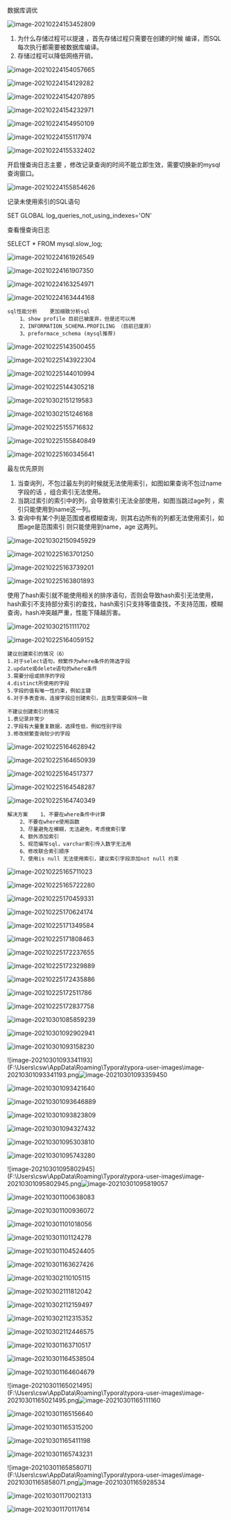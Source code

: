 数据库调优 

![image-20210224153452809](https://github.com/xiao7401/image/blob/4b649150b8598141b5d4527cbb96a2d1a8fff3b3/image-20210224153521307.png)


1. 为什么存储过程可以提速 ，首先存储过程只需要在创建的时候 编译，而SQL每次执行都需要被数据库编译。
2. 存储过程可以降低网络开销，



![image-20210224154057665](https://github.com/xiao7401/image/blob/main/image-20210224154057665.png)



![image-20210224154129282](https://github.com/xiao7401/image/blob/main/image-20210224154129282.png)

![image-20210224154207895](https://github.com/xiao7401/image/blob/main/image-20210224154207895.png)



![image-20210224154232971](https://github.com/xiao7401/image/blob/main/image-20210224154232971.png)



![image-20210224154950109](https://github.com/xiao7401/image/blob/main/image-20210224154950109.png)

![image-20210224155117974](https://github.com/xiao7401/image/blob/main/image-20210224155117974.png)







![image-20210224155332402](https://github.com/xiao7401/image/blob/main/image-20210224155332402.png)

 

开启慢查询日志主要 ，修改记录查询的时间不能立即生效，需要切换新的mysql查询窗口。



![image-20210224155854626](https://github.com/xiao7401/image/blob/main/image-20210224155854626.png)

记录未使用索引的SQL语句

SET GLOBAL log_queries_not_using_indexes='ON'



查看慢查询日志

SELECT * FROM mysql.slow_log;



![image-20210224161926549](https://github.com/xiao7401/image/blob/main/image-20210224161926549.png)





![image-20210224161907350](https://github.com/xiao7401/image/blob/main/image-20210224161907350.png)





![image-20210224163254971](https://github.com/xiao7401/image/blob/main/image-20210224163254971.png)





![image-20210224163444168](https://github.com/xiao7401/image/blob/main/image-20210224163444168.png)





```
sql性能分析    更加细致分析sql
    1、show profile 目前已被废弃，但是还可以用
    2、INFORMATION_SCHEMA.PROFILING （目前已废弃）
    3、preformace_schema (mysql推荐)
```







![image-20210225143500455](https://github.com/xiao7401/image/blob/main/image-20210225143500455.png)



![image-20210225143922304](https://github.com/xiao7401/image/blob/main/image-20210225143922304.png)

![image-20210225144010994](https://github.com/xiao7401/image/blob/main/image-20210225144010994.png)



![image-20210225144305218](https://github.com/xiao7401/image/blob/main/image-20210225144305218.png)

![image-20210302151219583](https://github.com/xiao7401/image/blob/main/image-20210302151219583.png)





![image-20210302151246168](https://github.com/xiao7401/image/blob/main/image-20210302151246168.png)













![image-20210225155716832](https://github.com/xiao7401/image/blob/main/image-20210225155716832.png)



![image-20210225155840849](https://github.com/xiao7401/image/blob/main/image-20210225155840849.png)





![image-20210225160345641](https://github.com/xiao7401/image/blob/main/image-20210225160345641.png)



最左优先原则 

1. 当查询列，不包过最左列的时候就无法使用索引，如图如果查询不包过name 字段的话 ，组合索引无法使用。
2. 当跳过索引的索引中的列，会导致索引无法全部使用，如图当跳过age列 ，索引只能使用到name这一列。
3. 查询中有某个列是范围或者模糊查询，则其右边所有的列都无法使用索引，如图age是范围索引 则只能使用到name，age 这两列。





![image-20210302150945929](https://github.com/xiao7401/image/blob/main/image-20210302150945929.png)







![image-20210225163701250](https://github.com/xiao7401/image/blob/main/image-20210225163701250.png)



![image-20210225163739201](https://github.com/xiao7401/image/blob/main/image-20210225163739201.png)



![image-20210225163801893](https://github.com/xiao7401/image/blob/main/image-20210225163801893.png)



使用了hash索引就不能使用相关的排序语句，否则会导致hash索引无法使用，hash索引不支持部分索引的查找，hash索引只支持等值查找，不支持范围，模糊查询，hash冲突越严重，性能下降越厉害。





![image-20210302151111702](https://github.com/xiao7401/image/blob/main/image-20210302151111702.png)







![image-20210225164059152](https://github.com/xiao7401/image/blob/main/image-20210225164059152.png)



```
建议创建索引的情况（6）
1.对于select语句，频繁作为where条件的筛选字段
2.update或delete语句的where条件
3.需要分组或排序的字段
4.distinct所使用的字段
5.字段的值有唯一性约束，例如主键 
6.对于多表查询，连接字段应创建索引，且类型需要保持一致

不建议创建索引的情况
1.表记录非常少
2.字段有大量重复数据，选择性低，例如性别字段
3.修改频繁查询较少的字段       
```



![image-20210225164628942](https://github.com/xiao7401/image/blob/main/image-20210225164628942.png)







![image-20210225164650939](https://github.com/xiao7401/image/blob/main/image-20210225164650939.png)









![image-20210225164517377](https://github.com/xiao7401/image/blob/main/image-20210225164517377.png)



![image-20210225164548287](https://github.com/xiao7401/image/blob/main/image-20210225164548287.png)



![image-20210225164740349](https://github.com/xiao7401/image/blob/main/image-20210225164740349.png)





```
解决方案    1、不要在where条件中计算
    2、不要在where使用函数
    3、尽量避免左模糊，无法避免，考虑搜索引擎
    4、额外添加索引
    5、规范编写sql，varchar索引传入数字无法用
    6、修改联合索引顺序
    7、使用is null 无法使用索引，建议索引字段添加not null 约束
```





![image-20210225165711023](https://github.com/xiao7401/image/blob/main/image-20210225165711023.png)



![image-20210225165722280](https://github.com/xiao7401/image/blob/main/image-20210225165722280.png)

![image-20210225170459331](https://github.com/xiao7401/image/blob/main/image-20210225170459331.png)



![image-20210225170624174](https://github.com/xiao7401/image/blob/main/image-20210225170624174.png)

![image-20210225171349584](https://github.com/xiao7401/image/blob/main/image-20210225171349584.png)

![image-20210225171808463](https://github.com/xiao7401/image/blob/main/image-20210225171808463.png)

![image-20210225172237655](https://github.com/xiao7401/image/blob/main/image-20210225172237655.png)

![image-20210225172329889](https://github.com/xiao7401/image/blob/main/image-20210225172329889.png)

![image-20210225172435886](https://github.com/xiao7401/image/blob/main/image-20210225172435886.png)

![image-20210225172511786](https://github.com/xiao7401/image/blob/main/image-20210225172511786.png)



![image-20210225172837758](F:\Users\csw\AppData\Roaming\Typora\typora-user-images\image-20210225172837758.png)







![image-20210301085859239](F:\Users\csw\AppData\Roaming\Typora\typora-user-images\image-20210301085859239.png)



![image-20210301092902941](F:\Users\csw\AppData\Roaming\Typora\typora-user-images\image-20210301092902941.png)

![image-20210301093158230](F:\Users\csw\AppData\Roaming\Typora\typora-user-images\image-20210301093158230.png)



![image-20210301093341193](F:\Users\csw\AppData\Roaming\Typora\typora-user-images\image-20210301093341193.png![image-20210301093359450](F:\Users\csw\AppData\Roaming\Typora\typora-user-images\image-20210301093359450.png)

![image-20210301093421640](F:\Users\csw\AppData\Roaming\Typora\typora-user-images\image-20210301093421640.png)

![image-20210301093646889](F:\Users\csw\AppData\Roaming\Typora\typora-user-images\image-20210301093646889.png)



![image-20210301093823809](F:\Users\csw\AppData\Roaming\Typora\typora-user-images\image-20210301093823809.png)



![image-20210301094327432](F:\Users\csw\AppData\Roaming\Typora\typora-user-images\image-20210301094327432.png)



![image-20210301095303810](F:\Users\csw\AppData\Roaming\Typora\typora-user-images\image-20210301095303810.png)





![image-20210301095743280](F:\Users\csw\AppData\Roaming\Typora\typora-user-images\image-20210301095743280.png)



![image-20210301095802945](F:\Users\csw\AppData\Roaming\Typora\typora-user-images\image-20210301095802945.png![image-20210301095819057](F:\Users\csw\AppData\Roaming\Typora\typora-user-images\image-20210301095819057.png)





![image-20210301100638083](F:\Users\csw\AppData\Roaming\Typora\typora-user-images\image-20210301100638083.png)



![image-20210301100936072](F:\Users\csw\AppData\Roaming\Typora\typora-user-images\image-20210301100936072.png)



![image-20210301101018056](F:\Users\csw\AppData\Roaming\Typora\typora-user-images\image-20210301101018056.png)



![image-20210301101124278](F:\Users\csw\AppData\Roaming\Typora\typora-user-images\image-20210301101124278.png)





![image-20210301104524405](F:\Users\csw\AppData\Roaming\Typora\typora-user-images\image-20210301104524405.png)



![image-20210301163627426](F:\Users\csw\AppData\Roaming\Typora\typora-user-images\image-20210301163627426.png)





![image-20210302110105115](F:\Users\csw\AppData\Roaming\Typora\typora-user-images\image-20210302110105115.png)





![image-20210302111812042](F:\Users\csw\AppData\Roaming\Typora\typora-user-images\image-20210302111812042.png)



![image-20210302112159497](F:\Users\csw\AppData\Roaming\Typora\typora-user-images\image-20210302112159497.png)

![image-20210302112315352](F:\Users\csw\AppData\Roaming\Typora\typora-user-images\image-20210302112315352.png)

![image-20210302112446575](F:\Users\csw\AppData\Roaming\Typora\typora-user-images\image-20210302112446575.png)





![image-20210301163710517](F:\Users\csw\AppData\Roaming\Typora\typora-user-images\image-20210301163710517.png)



![image-20210301164538504](F:\Users\csw\AppData\Roaming\Typora\typora-user-images\image-20210301164538504.png)



![image-20210301164604679](F:\Users\csw\AppData\Roaming\Typora\typora-user-images\image-20210301164604679.png)



![image-20210301165021495](F:\Users\csw\AppData\Roaming\Typora\typora-user-images\image-20210301165021495.png![image-20210301165111160](F:\Users\csw\AppData\Roaming\Typora\typora-user-images\image-20210301165111160.png)



 ![image-20210301165156640](F:\Users\csw\AppData\Roaming\Typora\typora-user-images\image-20210301165156640.png)



![image-20210301165315200](F:\Users\csw\AppData\Roaming\Typora\typora-user-images\image-20210301165315200.png)



![image-20210301165411198](F:\Users\csw\AppData\Roaming\Typora\typora-user-images\image-20210301165411198.png)



![image-20210301165743231](F:\Users\csw\AppData\Roaming\Typora\typora-user-images\image-20210301165743231.png)



![image-20210301165858071](F:\Users\csw\AppData\Roaming\Typora\typora-user-images\image-20210301165858071.png![image-20210301165928534](F:\Users\csw\AppData\Roaming\Typora\typora-user-images\image-20210301165928534.png)



![image-20210301170021313](F:\Users\csw\AppData\Roaming\Typora\typora-user-images\image-20210301170021313.png)



![image-20210301170117614](F:\Users\csw\AppData\Roaming\Typora\typora-user-images\image-20210301170117614.png)
